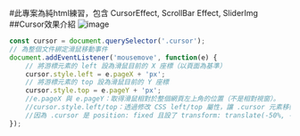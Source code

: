 #此專案為純html練習，包含 CursorEffect, ScrollBar Effect, SliderImg  
##Cursor效果介紹
![image](https://github.com/MickyC110181137/Index/blob/main/video/Cursor.gif)
```javascript
const cursor = document.querySelector('.cursor');
// 為整個文件綁定滑鼠移動事件
document.addEventListener('mousemove', function(e) {
    // 將游標元素的 left 設為滑鼠目前的 X 座標（以頁面為基準）
    cursor.style.left = e.pageX + 'px';
    // 將游標元素的 top 設為滑鼠目前的 Y 座標
    cursor.style.top = e.pageY + 'px';
    //e.pageX 與 e.pageY：取得滑鼠相對於整個網頁左上角的位置（不是相對視窗）。  
    //cursor.style.left/top：透過修改 CSS left/top 屬性，讓 .cursor 元素移動到滑鼠位置。  
    //因為 .cursor 是 position: fixed 且設了 transform: translate(-50%, -50%)，所以游標會自動以中心點對齊滑鼠。  
});

